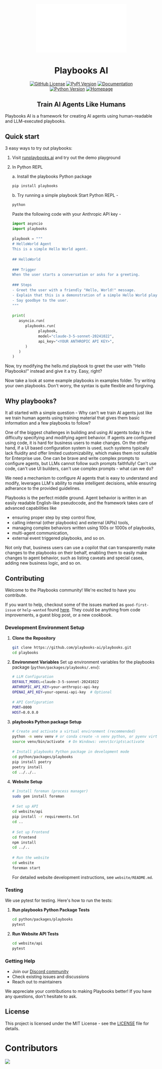 <div align="center">
  <img src="./website/frontend/public/playbooks-logo-only.png" alt="Logo" width="300">
  <h1 align="center">Playbooks AI</h1>
</div>


<div align="center">
   <a href="https://github.com/playbooks-ai/playbooks/blob/master/LICENSE">
      <img src="https://img.shields.io/github/license/playbooks-ai/playbooks?logo=github&style=plastic&color=green" alt="GitHub License"></a>
   
   <a href="https://pypi.org/project/playbooks/">
      <img src="https://img.shields.io/pypi/v/playbooks?logo=pypi&style=plastic&color=blue" alt="PyPI Version"></a>
   
   <a href="https://github.com/playbooks-ai/playbooks/tree/master/docs">
      <img src="https://img.shields.io/badge/Docs-GitHub-blue?logo=github&style=plastic&color=red" alt="Documentation"></a>
   <br>
   <a href="https://www.python.org/">
      <img src="https://img.shields.io/badge/Python-3.12-blue?style=plastic&logo=python" alt="Python Version"></a>
   
   <a href="https://runplaybooks.ai/">
      <img src="https://img.shields.io/badge/Homepage-runplaybooks.ai-green?style=plastic&logo=google-chrome" alt="Homepage"></a>
</div>

<div align="center">
  <h2 align="center">Train AI Agents Like Humans</h2>
</div>

Playbooks AI is a framework for creating AI agents using human-readable and LLM-executed playbooks.

## Quick start

3 easy ways to try out playbooks:

1. Visit [runplaybooks.ai](https://runplaybooks.ai) and try out the demo playground

<!-- 2. On command line:

```bash
pip install playbooks
playbooks run hello.md
``` -->

2. In Python REPL

   a. Install the playbooks Python package
   ```bash
   pip install playbooks
   ```

   b. Try running a simple playbook
   Start Python REPL -

   ```bash
   python
   ```

   Paste the following code with your Anthropic API key -

   ```python
   import asyncio
   import playbooks

   playbook = """
   # HelloWorld Agent
   This is a simple Hello World agent.

   ## HelloWorld

   ### Trigger
   When the user starts a conversation or asks for a greeting.

   ### Steps
   - Greet the user with a friendly "Hello, World!" message.
   - Explain that this is a demonstration of a simple Hello World playbook.
   - Say goodbye to the user. 
   """

   print(
      asyncio.run(
         playbooks.run(
               playbook,
               model="claude-3-5-sonnet-20241022",
               api_key="<YOUR ANTHROPIC API KEY>",
         )
      )
   )
   ```


Now, try modifying the hello.md playbook to greet the user with "Hello Playbooks!" instead and give it a try. Easy, right?

Now take a look at some example playbooks in examples folder. Try writing your own playbooks. Don't worry, the syntax is quite flexible and forgiving.

## Why playbooks?

It all started with a simple question - Why can't we train AI agents just like we train human agents using training material that gives them basic information and a few playbooks to follow?

One of the biggest challenges in building and using AI agents today is the difficulty specifying and modifying agent behavior. If agents are configured using code, it is hard for business users to make changes. On the other hand, if a UI based configuration system is used, such systems typically lack fluidity and offer limited customizability, which makes them not suitable for Enterprise use. One can be brave and write complex prompts to configure agents, but LLMs cannot follow such prompts faithfully! Can't use code, can't use UI builders, can't use complex prompts - what can we do?

We need a mechanism to configure AI agents that is easy to understand and modify, leverages LLM's ability to make intelligent decisions, while ensuring adherance to the provided guidelines.

Playbooks is the perfect middle ground. Agent behavior is written in an easily readable English-like pseudocode, and the framework takes care of advanced capabilities like 
- ensuring proper step by step control flow, 
- calling internal (other playbooks) and external (APIs) tools, 
- managing complex behaviors written using 100s or 1000s of playbooks, 
- multi-agent communication, 
- external event triggered playbooks, and so on. 

Not only that, business users can use a copilot that can transparently make changes to the playbooks on their behalf, enabling them to easily make changes to agent behavior, such as listing caveats and special cases, adding new business logic, and so on.

## Contributing

Welcome to the Playbooks community! We're excited to have you contribute. 

If you want to help, checkout some of the issues marked as `good-first-issue` or `help-wanted` found [here](https://github.com/playbooks-ai/playbooks/labels/good%20first%20issue). They could be anything from code improvements, a guest blog post, or a new cookbook.

### Development Environment Setup

1. **Clone the Repository**
   ```bash
   git clone https://github.com/playbooks-ai/playbooks.git
   cd playbooks
   ```

2. **Environment Variables**
   Set up environment variables for the playbooks package (`python/packages/playbooks/.env`):
   ```bash
   # LLM Configuration
   DEFAULT_MODEL=claude-3-5-sonnet-20241022
   ANTHROPIC_API_KEY=your-anthropic-api-key
   OPENAI_API_KEY=your-openai-api-key  # Optional

   # API Configuration
   PORT=8000
   HOST=0.0.0.0
   ```
3. **playbooks Python package Setup**
   ```bash
   # Create and activate a virtual environment (recommended)
   python -m venv venv # or conda create -n venv python, or pyenv virtualenv venv
   source venv/bin/activate  # On Windows: venv\Scripts\activate
   
   # Install playbooks Python package in development mode
   cd python/packages/playbooks
   pip install poetry
   poetry install
   cd ../../..
   ```

4. **Website Setup**
   ```bash
   # Install foreman (process manager)
   sudo gem install foreman
   
   # Set up API
   cd website/api
   pip install -r requirements.txt
   cd ..
   
   # Set up Frontend
   cd frontend
   npm install
   cd ../..

   # Run the website
   cd website
   foreman start
   ```

   For detailed website development instructions, see `website/README.md`.
   
### Testing

We use pytest for testing. Here's how to run the tests:

1. **Run playbooks Python Package Tests**
   ```bash
   cd python/packages/playbooks
   pytest
   ```

2. **Run Website API Tests**
   ```bash
   cd website/api
   pytest

### Getting Help

- Join our [Discord community](https://discord.com/channels/1320659147133423667/1320659147133423670)
- Check existing issues and discussions
- Reach out to maintainers

We appreciate your contributions to making Playbooks better! If you have any questions, don't hesitate to ask.

## License

This project is licensed under the MIT License - see the [LICENSE](LICENSE) file for details. 

# Contributors

<!-- ALL-CONTRIBUTORS-LIST:START - Do not remove or modify this section -->
<!-- prettier-ignore-start -->
<!-- markdownlint-disable -->

<!-- markdownlint-restore -->
<!-- prettier-ignore-end -->

<!-- ALL-CONTRIBUTORS-LIST:END -->

<a href="https://github.com/playbooks-ai/playbooks/graphs/contributors">
  <img src="https://contrib.rocks/image?repo=playbooks-ai/playbooks" />
</a>
